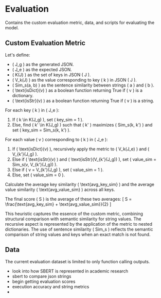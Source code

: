 # Evaluation
Contains the custom evaluation metric, data, and scripts for evaluating the model.

## Custom Evaluation Metric
Let's define:
- \( J_g \) as the generated JSON.
- \( J_e \) as the expected JSON.
- \( K(J) \) as the set of keys in JSON \( J \).
- \( V_k(J) \) as the value corresponding to key \( k \) in JSON \( J \).
- \( Sim_s(a, b) \) as the sentence similarity between strings \( a \) and \( b \).
- \( \text{isDict}(v) \) as a boolean function returning True if \( v \) is a dictionary.
- \( \text{isStr}(v) \) as a boolean function returning True if \( v \) is a string.

For each key \( k \) in \( J_e \):
1. If \( k \in K(J_g) \), set \( key\_sim = 1 \).
2. Else, find \( k' \in K(J_g) \) such that \( k' \) maximizes \( Sim_s(k, k') \) and set \( key\_sim = Sim_s(k, k') \).

For each value \( v \) corresponding to \( k \) in \( J_e \):
1. If \( \text{isDict}(v) \), recursively apply the metric to \( V_k(J_e) \) and \( V_{k'}(J_g) \).
2. Else if \( \text{isStr}(v) \) and \( \text{isStr}(V_{k'}(J_g)) \), set \( value\_sim = Sim_s(v, V_{k'}(J_g)) \).
3. Else if \( v = V_{k'}(J_g) \), set \( value\_sim = 1 \).
4. Else, set \( value\_sim = 0 \).

Calculate the average key similarity \( \text{avg\_key\_sim} \) and the average value similarity \( \text{avg\_value\_sim} \) across all keys.

The final score \( S \) is the average of these two averages:
\[ S = \frac{\text{avg\_key\_sim} + \text{avg\_value\_sim}}{2} \]

This heuristic captures the essence of the custom metric, combining structural comparison with semantic similarity for string values. The recursive aspect is represented by the application of the metric to nested dictionaries. The use of sentence similarity \( Sim_s \) reflects the semantic comparison of string values and keys when an exact match is not found.

## Data
The current evaluation dataset is limited to only function calling outputs.

- look into how SBERT is represented in academic research
- sbert to compare json strings
- begin getting evaluation scores
- execution accuracy and string metrics
- 